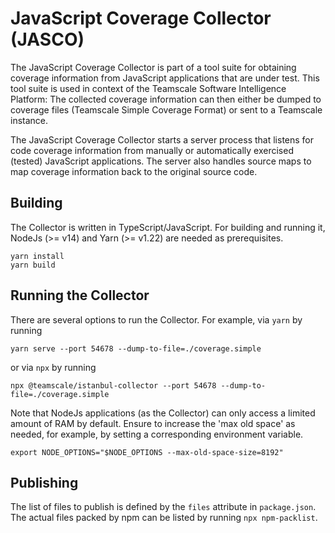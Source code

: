 # JavaScript Coverage Collector (JASCO)

The JavaScript Coverage Collector is part of a tool suite for obtaining
coverage information from JavaScript applications that are under test.
This tool suite is used in context of the Teamscale Software Intelligence Platform: 
The collected coverage information can then either be dumped to 
coverage files (Teamscale Simple Coverage Format) or sent to a Teamscale instance.

The JavaScript Coverage Collector starts a server process that listens for 
code coverage information from manually or automatically exercised (tested) 
JavaScript applications. The server also handles source maps to map coverage 
information back to the original source code.

## Building

The Collector is written in TypeScript/JavaScript. For building and running it,
NodeJs (>= v14) and Yarn (>= v1.22) are needed as prerequisites.

```
yarn install
yarn build
```

## Running the Collector

There are several options to run the Collector. For example, via `yarn` by running

```
yarn serve --port 54678 --dump-to-file=./coverage.simple
```

or via `npx` by running

```
npx @teamscale/istanbul-collector --port 54678 --dump-to-file=./coverage.simple
```

Note that NodeJs applications (as the Collector) can only access a limited
amount of RAM by default. Ensure to increase the 'max old space' as needed,
for example, by setting a corresponding environment variable.

```
export NODE_OPTIONS="$NODE_OPTIONS --max-old-space-size=8192"
```

## Publishing

The list of files to publish is defined by the `files` attribute in `package.json`.
The actual files packed by npm can be listed by running `npx npm-packlist`.

